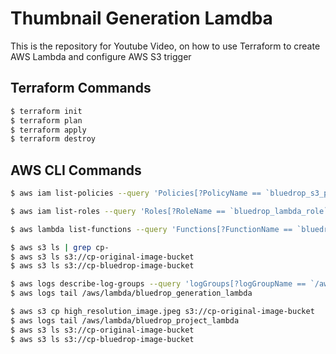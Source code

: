 # Thumbnail Generation Lamdba

This is the repository for Youtube Video, on how to use Terraform to create AWS Lambda and configure AWS S3 trigger

## Terraform Commands
```bash
$ terraform init
$ terraform plan
$ terraform apply
$ terraform destroy
```

## AWS CLI Commands
```bash
$ aws iam list-policies --query 'Policies[?PolicyName == `bluedrop_s3_policy`]'

$ aws iam list-roles --query 'Roles[?RoleName == `bluedrop_lambda_role`]'

$ aws lambda list-functions --query 'Functions[?FunctionName == `bluedrop_generation_lambda`]'

$ aws s3 ls | grep cp-
$ aws s3 ls s3://cp-original-image-bucket
$ aws s3 ls s3://cp-bluedrop-image-bucket

$ aws logs describe-log-groups --query 'logGroups[?logGroupName == `/aws/lambda/bluedrop_generation_lambda`]'
$ aws logs tail /aws/lambda/bluedrop_generation_lambda

$ aws s3 cp high_resolution_image.jpeg s3://cp-original-image-bucket
$ aws logs tail /aws/lambda/bluedrop_project_lambda
$ aws s3 ls s3://cp-original-image-bucket
$ aws s3 ls s3://cp-bluedrop-image-bucket


```